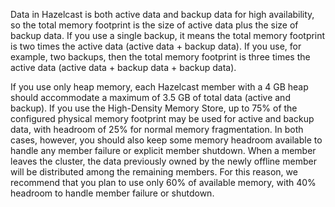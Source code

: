 

Data in Hazelcast is both active data and backup data for high availability, so the total memory footprint is the size of active data plus the size of backup data. If you use a single backup, it means the total memory footprint is two times the active data (active data + backup data). If you use, for example, two backups, then the total memory footprint is three times the active data (active data + backup data + backup data).

If you use only heap memory, each Hazelcast member with a 4 GB heap should accommodate a maximum of 3.5 GB of total data (active and backup). If you use the High-Density Memory Store, up to 75% of the configured physical memory footprint may be used for active and backup data, with headroom of 25% for normal memory fragmentation. In both cases, however, you should also keep some memory headroom available to handle any member failure or explicit member shutdown. When a member leaves the cluster, the data previously owned by the newly offline member will be distributed among the remaining members. For this reason, we recommend that you plan to use only 60% of available memory, with 40% headroom to handle member failure or shutdown.


